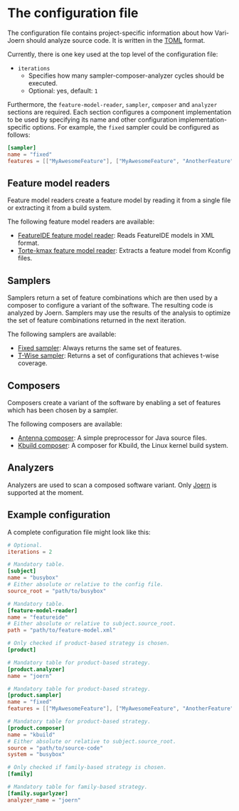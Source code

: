 # The configuration file

The configuration file contains project-specific information about how Vari-Joern should analyze source code.
It is written in the [TOML](https://toml.io/) format.

Currently, there is one key used at the top level of the configuration file:

- `iterations`
    - Specifies how many sampler-composer-analyzer cycles should be executed.
    - Optional: yes, default: `1`

Furthermore, the `feature-model-reader`, `sampler`, `composer` and `analyzer` sections are required.
Each section configures a component implementation to be used by specifying its name and other configuration
implementation-specific options.
For example, the `fixed` sampler could be configured as follows:

```toml
[sampler]
name = "fixed"
features = [["MyAwesomeFeature"], ["MyAwesomeFeature", "AnotherFeature"]]
```

## Feature model readers

Feature model readers create a feature model by reading it from a single file or extracting it from a build system.

The following feature model readers are available:

- [FeatureIDE feature model reader](feature-model-readers/FeatureIDE.md): Reads FeatureIDE models in XML format.
- [Torte-kmax feature model reader](feature-model-readers/Torte-kmax.md): Extracts a feature model from Kconfig files.

## Samplers

Samplers return a set of feature combinations which are then used by a composer to configure a variant of the software.
The resulting code is analyzed by Joern.
Samplers may use the results of the analysis to optimize the set of feature combinations returned in the next iteration.

The following samplers are available:

- [Fixed sampler](samplers/Fixed.md): Always returns the same set of features.
- [T-Wise sampler](samplers/T-Wise.md): Returns a set of configurations that achieves t-wise coverage.

## Composers

Composers create a variant of the software by enabling a set of features which has been chosen by a sampler.

The following composers are available:

- [Antenna composer](composers/Antenna.md): A simple preprocessor for Java source files.
- [Kbuild composer](composers/Kbuild.md): A composer for Kbuild, the Linux kernel build system.

## Analyzers

Analyzers are used to scan a composed software variant. Only [Joern](analyzers/Joern.md) is supported at the moment.

## Example configuration

A complete configuration file might look like this:

```toml
# Optional.
iterations = 2

# Mandatory table.
[subject]
name = "busybox"
# Either absolute or relative to the config file.
source_root = "path/to/busybox"

# Mandatory table.
[feature-model-reader]
name = "featureide"
# Either absolute or relative to subject.source_root.
path = "path/to/feature-model.xml"

# Only checked if product-based strategy is chosen.
[product]

# Mandatory table for product-based strategy.
[product.analyzer]
name = "joern"

# Mandatory table for product-based strategy.
[product.sampler]
name = "fixed"
features = [["MyAwesomeFeature"], ["MyAwesomeFeature", "AnotherFeature"]]

# Mandatory table for product-based strategy.
[product.composer]
name = "kbuild"
# Either absolute or relative to subject.source_root.
source = "path/to/source-code"
system = "busybox"

# Only checked if family-based strategy is chosen.
[family]

# Mandatory table for family-based strategy.
[family.sugarlyzer]
analyzer_name = "joern"
```
